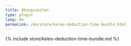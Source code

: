 ```yaml
---
title: Abzugszeiten
type: plugin
lang: de
permalink: /de/store/keleo-deduction-time-bundle.html
---
```


{% include store/keleo-deduction-time-bundle.md %}
